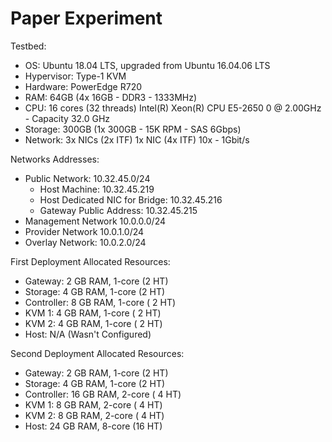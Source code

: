 # Paper Experiment


Testbed:
- OS: Ubuntu 18.04 LTS, upgraded from Ubuntu 16.04.06 LTS
- Hypervisor: Type-1 KVM
- Hardware: PowerEdge R720  
- RAM: 64GB (4x 16GB - DDR3 - 1333MHz)  
- CPU: 16 cores (32 threads) Intel(R) Xeon(R) CPU E5-2650 0 @ 2.00GHz - Capacity 32.0 GHz 
- Storage: 300GB (1x 300GB - 15K RPM - SAS 6Gbps) 
- Network: 3x NICs (2x ITF) 1x NIC (4x ITF) 10x - 1Gbit/s 


Networks Addresses:
- Public Network: 10.32.45.0/24
	- Host Machine: 10.32.45.219  
	- Host Dedicated NIC for Bridge: 10.32.45.216
	- Gateway Public Address: 10.32.45.215
- Management Network 10.0.0.0/24
- Provider Network 10.0.1.0/24
- Overlay Network: 10.0.2.0/24


First Deployment Allocated Resources:
- Gateway: 2 GB RAM, 1-core (2 HT)
- Storage: 4 GB RAM, 1-core (2 HT)
- Controller: 8 GB RAM, 1-core ( 2 HT)
- KVM 1: 4 GB RAM, 1-core ( 2 HT)
- KVM 2: 4 GB RAM, 1-core ( 2 HT)
- Host: N/A (Wasn't Configured)

Second Deployment Allocated Resources:
- Gateway: 2 GB RAM, 1-core (2 HT)
- Storage: 4 GB RAM, 1-core (2 HT)
- Controller: 16 GB RAM, 2-core ( 4 HT)
- KVM 1: 8 GB RAM, 2-core ( 4 HT)
- KVM 2: 8 GB RAM, 2-core ( 4 HT)
- Host: 24 GB RAM, 8-core (16 HT)

